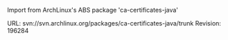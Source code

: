Import from ArchLinux's ABS package 'ca-certificates-java'

URL: svn://svn.archlinux.org/packages/ca-certificates-java/trunk
Revision: 196284
